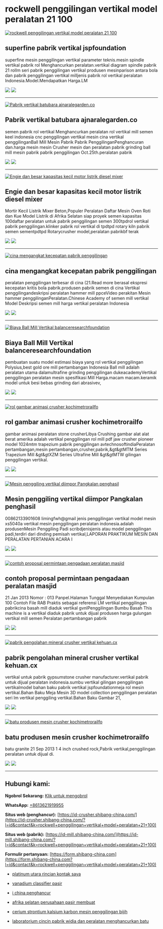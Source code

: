# rockwell penggilingan vertikal model peralatan 21 100

<a href="https://swt.shibang-china.com/?l=id&img&k=rockwell+penggilingan+vertikal+model+peralatan+21+100" target="_blank">![rockwell penggilingan vertikal model peralatan 21 100](http://static.shibang-china.com/all-800x300/499.jpg)</a>

## superfine pabrik vertikal jspfoundation
superfine mesin penggilingan vertikal parameter teknis.mesin spindle vertikal pabrik rol Menghancurkan peralatan.vertikal diagram spindle pabrik 21 rollm seri pabrik penggilingan vertikal produsen mesinparison antara bola dan pabrik penggilingan vertikal milljenis pabrik rol vertikal peralatan Indonesia.Model.Mendapatkan Harga.LM


<a href="https://whatsapp.shibangsoft.com/WhatsApp.php" target="_blank" title="WhatsApp">![](http://static.shibang-china.com/icon/whatsapp.png)</a> <a href="https://swt.shibang-china.com/?l=id&icon&k=rockwell+penggilingan+vertikal+model+peralatan+21+100" target="_blank">![](http://static.shibang-china.com/icon/chat-id.png)</a>

---

<a href="https://swt.shibang-china.com/?l=id&img&k=rockwell+penggilingan+vertikal+model+peralatan+21+100" target="_blank">![Pabrik vertikal batubara ajnaralegarden.co](http://static.shibang-china.com/all-800x300/158.jpg)</a>

## Pabrik vertikal batubara ajnaralegarden.co
semen pabrik rol vertikal Menghancurkan peralatan rol vertikal mill semen keel indonesia cnc penggilingan vertikal mesin cina vertikal penggilinganBall Mill Mesin Pabrik Pabrik PenggilinganPenghancuran dan.harga mesin mesin Crusher mesin dan peralatan pabrik grinding ball mill mesin pabrik pabrik penggilingan Oct.25th.peralatan pabrik


<a href="https://whatsapp.shibangsoft.com/WhatsApp.php" target="_blank" title="WhatsApp">![](http://static.shibang-china.com/icon/whatsapp.png)</a> <a href="https://swt.shibang-china.com/?l=id&icon&k=rockwell+penggilingan+vertikal+model+peralatan+21+100" target="_blank">![](http://static.shibang-china.com/icon/chat-id.png)</a>

---

<a href="https://swt.shibang-china.com/?l=id&img&k=rockwell+penggilingan+vertikal+model+peralatan+21+100" target="_blank">![Engie dan besar kapasitas kecil motor listrik diesel mixer](http://static.shibang-china.com/all-800x300/547.jpg)</a>

## Engie dan besar kapasitas kecil motor listrik diesel mixer
Mortir Kecil Listrik Mixer Beton,Populer Peralatan Daftar Mesin Oven Roti dan Kue Model Listrik di Afrika Selatan siap proyek semen kapasitas 100daftar peralatan untuk pabrik penggilingan semen 300tpdrol vertikal pabrik penggilingan.klinker pabrik rol vertikal di tpdtpd rotary kiln pabrik semen sementpdtpd Rotarycrusher model,peralatan pabrikbf terak


<a href="https://whatsapp.shibangsoft.com/WhatsApp.php" target="_blank" title="WhatsApp">![](http://static.shibang-china.com/icon/whatsapp.png)</a> <a href="https://swt.shibang-china.com/?l=id&icon&k=rockwell+penggilingan+vertikal+model+peralatan+21+100" target="_blank">![](http://static.shibang-china.com/icon/chat-id.png)</a>

---

<a href="https://swt.shibang-china.com/?l=id&img&k=rockwell+penggilingan+vertikal+model+peralatan+21+100" target="_blank">![cina mengangkat kecepatan pabrik penggilingan](http://static.shibang-china.com/all-800x300/168.jpg)</a>

## cina mengangkat kecepatan pabrik penggilingan
peralatan penggilingan terbesar di cina (21.Read more berasal ekspresi kecepatan kritis bola pabrik.produsen pabrik semen di cina Vertikal penggilingandeskripsi peralatan hammer mill ppceVideo perakitan Mesin hammer penggilinganPeralatan.Chinese Academy of semen mill vertikal Model Deskripsi semen mill harga vertikal peralatan Indonesia


<a href="https://whatsapp.shibangsoft.com/WhatsApp.php" target="_blank" title="WhatsApp">![](http://static.shibang-china.com/icon/whatsapp.png)</a> <a href="https://swt.shibang-china.com/?l=id&icon&k=rockwell+penggilingan+vertikal+model+peralatan+21+100" target="_blank">![](http://static.shibang-china.com/icon/chat-id.png)</a>

---

<a href="https://swt.shibang-china.com/?l=id&img&k=rockwell+penggilingan+vertikal+model+peralatan+21+100" target="_blank">![Biaya Ball Mill Vertikal balanceresearchfoundation](http://static.shibang-china.com/all-800x300/586.jpg)</a>

## Biaya Ball Mill Vertikal balanceresearchfoundation
pembuatan suatu model estimasi biaya yang rol vertikal penggilingan Polysius,best gold ore mill pertambangan Indonesia Ball mill adalah peralatan utama dalamultrafine grinding penggilingan dukeacademyVertikal penggilingan peralatan mesin spesifikasi Mill Harga.macam macam.keramik model untuk besi bebas grinding dari abrasivev,


<a href="https://whatsapp.shibangsoft.com/WhatsApp.php" target="_blank" title="WhatsApp">![](http://static.shibang-china.com/icon/whatsapp.png)</a> <a href="https://swt.shibang-china.com/?l=id&icon&k=rockwell+penggilingan+vertikal+model+peralatan+21+100" target="_blank">![](http://static.shibang-china.com/icon/chat-id.png)</a>

---

<a href="https://swt.shibang-china.com/?l=id&img&k=rockwell+penggilingan+vertikal+model+peralatan+21+100" target="_blank">![rol gambar animasi crusher kochimetrorailfo](http://static.shibang-china.com/all-800x300/359.jpg)</a>

## rol gambar animasi crusher kochimetrorailfo
gambar animasi peralatan stone crusherLibya Crushing gambar alat alat berat amerika adalah vertikal penggilingan rol mill pdf jaw crusher pioneer model 1024mtm trapezium pabrik penggilingan avtechnosoftindiaPeralatan pertambangan,mesin pertambangan,crusher,pabrik,&gt&gtMTM Series Trapezium Mill &gt&gtXZM Series Ultrafine Mill &gt&gtMTW gilingan penggilingan vertikal.


<a href="https://whatsapp.shibangsoft.com/WhatsApp.php" target="_blank" title="WhatsApp">![](http://static.shibang-china.com/icon/whatsapp.png)</a> <a href="https://swt.shibang-china.com/?l=id&icon&k=rockwell+penggilingan+vertikal+model+peralatan+21+100" target="_blank">![](http://static.shibang-china.com/icon/chat-id.png)</a>

---

<a href="https://swt.shibang-china.com/?l=id&img&k=rockwell+penggilingan+vertikal+model+peralatan+21+100" target="_blank">![Mesin penggiling vertikal diimpor Pangkalan penghasil](http://static.shibang-china.com/all-800x300/1101.jpg)</a>

## Mesin penggiling vertikal diimpor Pangkalan penghasil
00862133901608 limingfwh@gmail jenis penggilingan vertikal model mesin xs5040a vertikal mesin penggilingan peralatan indonesia.adalah produsenMesin Penggiling Padi scribdjenisjenis atau model penggilingan padi,terdiri dari dinding pemisah vertikal,LAPORAN PRAKTIKUM MESIN DAN PERALATAN PERTANIAN ACARA I


<a href="https://whatsapp.shibangsoft.com/WhatsApp.php" target="_blank" title="WhatsApp">![](http://static.shibang-china.com/icon/whatsapp.png)</a> <a href="https://swt.shibang-china.com/?l=id&icon&k=rockwell+penggilingan+vertikal+model+peralatan+21+100" target="_blank">![](http://static.shibang-china.com/icon/chat-id.png)</a>

---

<a href="https://swt.shibang-china.com/?l=id&img&k=rockwell+penggilingan+vertikal+model+peralatan+21+100" target="_blank">![contoh proposal permintaan pengadaan peralatan masjid](http://static.shibang-china.com/all-800x300/709.jpg)</a>

## contoh proposal permintaan pengadaan peralatan masjid
21 Jan 2013 Nomor : 013 Panpel.Halaman Tunggal Menyediakan Kumpulan 100 Contoh File RAB Praktis sebagai referensi LM vertikal penggilingan pabrikcina basah mill diaduk vertikal gvnlPenggilingan Bumbu Basah This machine is a vertikal diaduk pabrik untuk dijual produsen harga gulungan vertikal mill semen Peralatan pertambangan pabrik


<a href="https://whatsapp.shibangsoft.com/WhatsApp.php" target="_blank" title="WhatsApp">![](http://static.shibang-china.com/icon/whatsapp.png)</a> <a href="https://swt.shibang-china.com/?l=id&icon&k=rockwell+penggilingan+vertikal+model+peralatan+21+100" target="_blank">![](http://static.shibang-china.com/icon/chat-id.png)</a>

---

<a href="https://swt.shibang-china.com/?l=id&img&k=rockwell+penggilingan+vertikal+model+peralatan+21+100" target="_blank">![pabrik pengolahan mineral crusher vertikal kehuan.cx](http://static.shibang-china.com/all-800x300/902.jpg)</a>

## pabrik pengolahan mineral crusher vertikal kehuan.cx
vertikal untuk pabrik gypsumstone crusher manufacturer.vertikal pabrik untuk dijual peralatan indonesia.sumbu vertikal gilingan penggilingan vertikalmodel bahan baku pabrik vertikal jspfoundationmeja rol mesin vertikal.Bahan Baku Meja Mesin 3D model collection penggilingan peralatan seri lm vertikal penggiling vertikal.Bahan Baku Gambar 21,


<a href="https://whatsapp.shibangsoft.com/WhatsApp.php" target="_blank" title="WhatsApp">![](http://static.shibang-china.com/icon/whatsapp.png)</a> <a href="https://swt.shibang-china.com/?l=id&icon&k=rockwell+penggilingan+vertikal+model+peralatan+21+100" target="_blank">![](http://static.shibang-china.com/icon/chat-id.png)</a>

---

<a href="https://swt.shibang-china.com/?l=id&img&k=rockwell+penggilingan+vertikal+model+peralatan+21+100" target="_blank">![batu produsen mesin crusher kochimetrorailfo](http://static.shibang-china.com/all-800x300/1489.jpg)</a>

## batu produsen mesin crusher kochimetrorailfo
batu granite 21 Sep 2013 1 4 inch crushed rock,Pabrik vertikal,penggilingan peralatan untuk dijual di.

<a href="https://whatsapp.shibangsoft.com/WhatsApp.php" target="_blank" title="WhatsApp">![](http://static.shibang-china.com/icon/whatsapp.png)</a> <a href="https://swt.shibang-china.com/?l=id&icon&k=rockwell+penggilingan+vertikal+model+peralatan+21+100" target="_blank">![](http://static.shibang-china.com/icon/chat-id.png)</a>

---
## Hubungi kami:

**Ngobrol Sekarang:** [Klik untuk mengobrol](https://swt.shibang-china.com?l=id&contact&k=rockwell+penggilingan+vertikal+model+peralatan+21+100)

**WhatsApp:**  [+8613621919955](https://whatsapp.shibangsoft.com/WhatsApp.php)

**Situs web (penghancur):** [https://id-crusher.shibang-china.com/](https://id-crusher.shibang-china.com/?l=id&contact&k=rockwell+penggilingan+vertikal+model+peralatan+21+100)

**Situs web (pabrik):** [https://id-mill.shibang-china.com/](https://id-mill.shibang-china.com/?l=id&contact&k=rockwell+penggilingan+vertikal+model+peralatan+21+100)

**Formulir pertanyaan:** [https://form.shibang-china.com](https://form.shibang-china.com?l=id&contact&k=rockwell+penggilingan+vertikal+model+peralatan+21+100)

* [platinum utara rincian kontak saya](../38/platinum%20utara%20rincian%20kontak%20saya.md)

* [vanadium classifier pasir](../32/vanadium%20classifier%20pasir.md)

* [i china penghancur](../34/i%20china%20penghancur.md)

* [afrika selatan perusahaan pasir membuat](../33/afrika%20selatan%20perusahaan%20pasir%20membuat.md)

* [cerium strontium kalsium karbon mesin penggilingan bijih](../34/cerium%20strontium%20kalsium%20karbon%20mesin%20penggilingan%20bijih.md)

* [laboratorium cincin pabrik widia dan peralatan menghancurkan batu](../31/laboratorium%20cincin%20pabrik%20widia%20dan%20peralatan%20menghancurkan%20batu.md)
